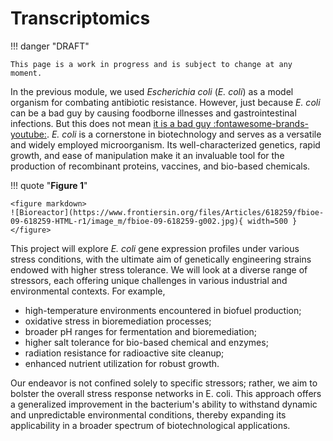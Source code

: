 # Transcriptomics

!!! danger "DRAFT"

    This page is a work in progress and is subject to change at any moment.

In the previous module, we used *Escherichia coli* (*E. coli*) as a model organism for combating antibiotic resistance.
However, just because *E. coli* can be a bad guy by causing foodborne illnesses and gastrointestinal infections.
But this does not mean [it is a bad guy :fontawesome-brands-youtube:][zangief-bad-guy].
*E. coli* is a cornerstone in biotechnology and serves as a versatile and widely employed microorganism.
Its well-characterized genetics, rapid growth, and ease of manipulation make it an invaluable tool for the production of recombinant proteins, vaccines, and bio-based chemicals.

!!! quote "**Figure 1**"

    <figure markdown>
    ![Bioreactor](https://www.frontiersin.org/files/Articles/618259/fbioe-09-618259-HTML-r1/image_m/fbioe-09-618259-g002.jpg){ width=500 }
    </figure>

This project will explore *E. coli* gene expression profiles under various stress conditions, with the ultimate aim of genetically engineering strains endowed with higher stress tolerance.
We will look at a diverse range of stressors, each offering unique challenges in various industrial and environmental contexts.
For example,

-   high-temperature environments encountered in biofuel production;
-   oxidative stress in bioremediation processes;
-   broader pH ranges for fermentation and bioremediation;
-   higher salt tolerance for bio-based chemical and enzymes;
-   radiation resistance for radioactive site cleanup;
-   enhanced nutrient utilization for robust growth.

Our endeavor is not confined solely to specific stressors; rather, we aim to bolster the overall stress response networks in E. coli.
This approach offers a generalized improvement in the bacterium's ability to withstand dynamic and unpredictable environmental conditions, thereby expanding its applicability in a broader spectrum of biotechnological applications.

[zangief-bad-guy]: https://youtu.be/k4yOcQRBTvo?si=hyg8u2f9ngtlk981&t=38
